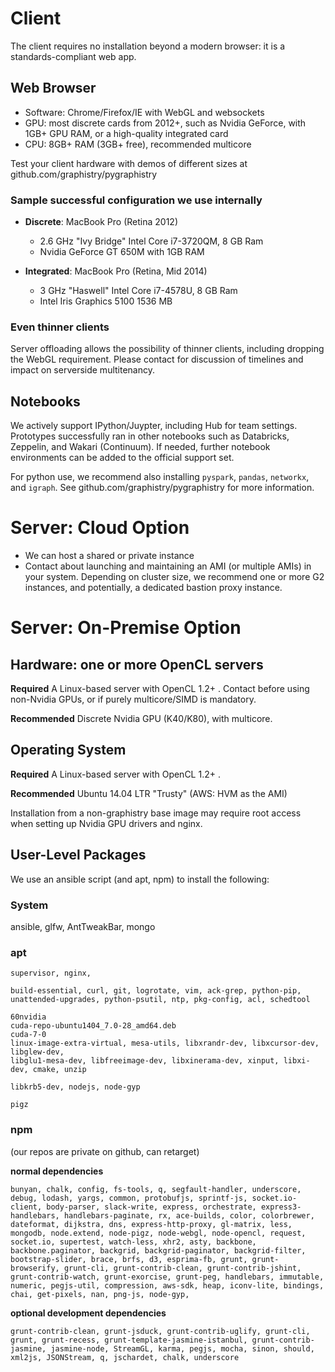 # Client

The client requires no installation beyond a modern browser: it is a standards-compliant web app.

## Web Browser
* Software: Chrome/Firefox/IE with WebGL and websockets
* GPU: most discrete cards from 2012+, such as Nvidia GeForce, with 1GB+ GPU RAM, or a high-quality integrated card
* CPU: 8GB+ RAM (3GB+ free), recommended multicore

Test your client hardware with demos of different sizes at github.com/graphistry/pygraphistry

### Sample successful configuration we use internally

* **Discrete**: MacBook Pro (Retina 2012)
  * 2.6 GHz "Ivy Bridge" Intel Core i7-3720QM, 8 GB Ram
  * Nvidia GeForce GT 650M with 1GB RAM

* **Integrated**: MacBook Pro (Retina, Mid 2014)
  *  3 GHz "Haswell" Intel Core i7-4578U, 8 GB Ram
  *  Intel Iris Graphics 5100 1536 MB

### Even thinner clients

Server offloading allows the possibility of thinner clients, including dropping the WebGL requirement. Please contact for discussion of timelines and impact on serverside multitenancy.


## Notebooks

We actively support IPython/Juypter, including Hub for team settings. Prototypes successfully ran in other notebooks such as Databricks, Zeppelin, and Wakari (Continuum). If needed, further notebook environments can be added to the official support set.

For python use, we recommend also installing `pyspark`, `pandas`, `networkx`, and `igraph`. See github.com/graphistry/pygraphistry for more information.


# Server: Cloud Option

* We can host a shared or private instance
* Contact about launching and maintaining an AMI (or multiple AMIs) in your system. Depending on cluster size, we recommend one or more G2 instances, and potentially, a dedicated bastion proxy instance.

# Server: On-Premise Option

## Hardware: one or more OpenCL servers

**Required** A Linux-based server with OpenCL 1.2+ . Contact before using non-Nvidia GPUs, or if purely multicore/SIMD is mandatory.

**Recommended** Discrete Nvidia GPU (K40/K80), with multicore.

## Operating System

**Required** A Linux-based server with OpenCL 1.2+ .

**Recommended** Ubuntu 14.04 LTR "Trusty"  (AWS: HVM as the AMI)

Installation from a non-graphistry base image may require root access when setting up Nvidia GPU drivers and nginx.

## User-Level Packages

We use an ansible script (and apt, npm) to install the following:

### System
ansible, glfw, AntTweakBar, mongo

### apt

    supervisor, nginx,

    build-essential, curl, git, logrotate, vim, ack-grep, python-pip, unattended-upgrades, python-psutil, ntp, pkg-config, acl, schedtool

    60nvidia
    cuda-repo-ubuntu1404_7.0-28_amd64.deb
    cuda-7-0
    linux-image-extra-virtual, mesa-utils, libxrandr-dev, libxcursor-dev, libglew-dev,
    libglu1-mesa-dev, libfreeimage-dev, libxinerama-dev, xinput, libxi-dev, cmake, unzip

    libkrb5-dev, nodejs, node-gyp

    pigz

### npm
(our repos are private on github, can retarget)

**normal dependencies**

    bunyan, chalk, config, fs-tools, q, segfault-handler, underscore, debug, lodash, yargs, common, protobufjs, sprintf-js, socket.io-client, body-parser, slack-write, express, orchestrate, express3-handlebars, handlebars-paginate, rx, ace-builds, color, colorbrewer, dateformat, dijkstra, dns, express-http-proxy, gl-matrix, less, mongodb, node.extend, node-pigz, node-webgl, node-opencl, request, socket.io, supertest, watch-less, xhr2, asty, backbone, backbone.paginator, backgrid, backgrid-paginator, backgrid-filter, bootstrap-slider, brace, brfs, d3, esprima-fb, grunt, grunt-browserify, grunt-cli, grunt-contrib-clean, grunt-contrib-jshint, grunt-contrib-watch, grunt-exorcise, grunt-peg, handlebars, immutable, numeric, pegjs-util, compression, aws-sdk, heap, iconv-lite, bindings, chai, get-pixels, nan, png-js, node-gyp,

**optional development dependencies**

    grunt-contrib-clean, grunt-jsduck, grunt-contrib-uglify, grunt-cli, grunt, grunt-recess, grunt-template-jasmine-istanbul, grunt-contrib-jasmine, jasmine-node, StreamGL, karma, pegjs, mocha, sinon, should, xml2js, JSONStream, q, jschardet, chalk, underscore



